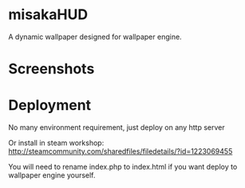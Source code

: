 # misakaHUD
A dynamic wallpaper designed for wallpaper engine.

# Screenshots


# Deployment
No many environment requirement, just deploy on any http server

Or install in steam workshop: http://steamcommunity.com/sharedfiles/filedetails/?id=1223069455

You will need to rename index.php to index.html if you want deploy to wallpaper engine yourself.